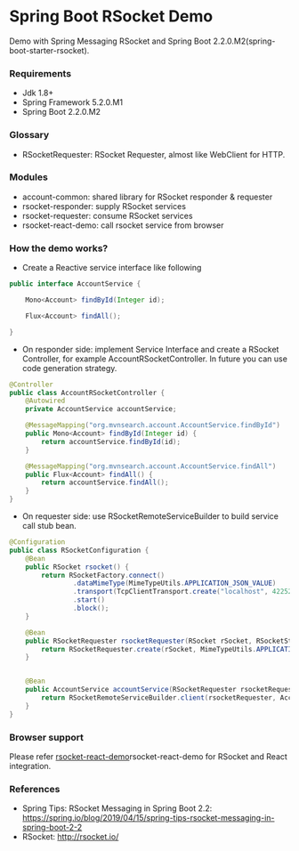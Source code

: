 Spring Boot RSocket Demo
========================

Demo with Spring Messaging RSocket and Spring Boot 2.2.0.M2(spring-boot-starter-rsocket).

### Requirements

* Jdk 1.8+
* Spring Framework 5.2.0.M1
* Spring Boot 2.2.0.M2

### Glossary

* RSocketRequester: RSocket Requester, almost like WebClient for HTTP.

### Modules

* account-common: shared library for RSocket responder & requester
* rsocket-responder: supply RSocket services
* rsocket-requester: consume RSocket services
* rsocket-react-demo: call rsocket service from browser

### How the demo works?

* Create a Reactive service interface like following

```java
public interface AccountService {

    Mono<Account> findById(Integer id);

    Flux<Account> findAll();

}
```

* On responder side: implement Service Interface and create a RSocket Controller, for example AccountRSocketController. In future you can use code generation strategy.

```java
@Controller
public class AccountRSocketController {
    @Autowired
    private AccountService accountService;

    @MessageMapping("org.mvnsearch.account.AccountService.findById")
    public Mono<Account> findById(Integer id) {
        return accountService.findById(id);
    }

    @MessageMapping("org.mvnsearch.account.AccountService.findAll")
    public Flux<Account> findAll() {
        return accountService.findAll();
    }
}
```

* On requester side: use RSocketRemoteServiceBuilder to build service call stub bean.

```java
@Configuration
public class RSocketConfiguration {
    @Bean
    public RSocket rsocket() {
        return RSocketFactory.connect()
                .dataMimeType(MimeTypeUtils.APPLICATION_JSON_VALUE)
                .transport(TcpClientTransport.create("localhost", 42252))
                .start()
                .block();
    }

    @Bean
    public RSocketRequester rsocketRequester(RSocket rSocket, RSocketStrategies strategies) {
        return RSocketRequester.create(rSocket, MimeTypeUtils.APPLICATION_JSON, strategies);
    }


    @Bean
    public AccountService accountService(RSocketRequester rsocketRequester) {
        return RSocketRemoteServiceBuilder.client(rsocketRequester, AccountService.class).build();
    }
}
```

### Browser support

Please refer [rsocket-react-demo](rsocket-react-demo)rsocket-react-demo for RSocket and React integration.

### References

* Spring Tips: RSocket Messaging in Spring Boot 2.2: https://spring.io/blog/2019/04/15/spring-tips-rsocket-messaging-in-spring-boot-2-2
* RSocket: http://rsocket.io/
